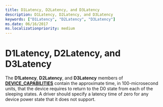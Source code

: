 ```yaml
---
title: D1Latency, D2Latency, and D3Latency
description: D1Latency, D2Latency, and D3Latency
keywords: ["D1Latency", "D2Latency", "D3Latency"]
ms.date: 06/16/2017
ms.localizationpriority: medium
---
```


# D1Latency, D2Latency, and D3Latency





The **D1Latency**, **D2Latency**, and **D3Latency** members of [**DEVICE\_CAPABILITIES**](/windows-hardware/drivers/ddi/wdm/ns-wdm-_device_capabilities) contain the approximate time, in 100-microsecond units, that the device requires to return to the D0 state from each of the sleeping states. A driver should specify a latency time of zero for any device power state that it does not support.

 

